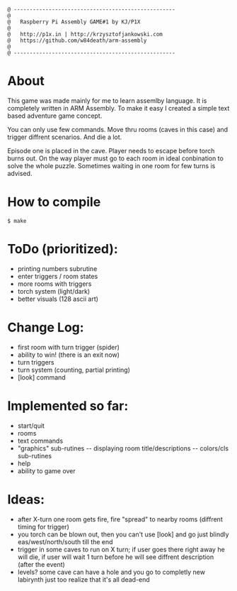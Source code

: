 ```
@ ---------------------------------------------------
@
@   Raspberry Pi Assembly GAME#1 by KJ/P1X
@
@   http://p1x.in | http://krzysztofjankowski.com
@   https://github.com/w84death/arm-assembly
@
@ ---------------------------------------------------
```
# About
This game was made mainly for me to learn assemlby language. It is completely written in ARM Assembly. To make it easy I created a simple text based adventure game concept.

You can only use few commands. Move thru rooms (caves in this case) and trigger diffrent scenarios. And die a lot.

Episode one is placed in the cave. Player needs to escape before torch burns out. On the way player must go to each room in ideal conbination to solve the whole puzzle. Sometimes waiting in one room for few turns is advised.

# How to compile
```
$ make
```

# ToDo (prioritized):
- printing numbers subrutine
- enter triggers / room states
- more rooms with triggers
- torch system (light/dark)
- better visuals (128 ascii art)

# Change Log:
- first room with turn trigger (spider)
- ability to win! (there is an exit now)
- turn triggers
- turn system (counting, partial printing)
- [look] command

# Implemented so far:

- start/quit
- rooms
- text commands
- "graphics" sub-rutines
-- displaying room title/descriptions
-- colors/cls sub-rutines
- help
- ability to game over

# Ideas:

- after X-turn one room gets fire, fire "spread" to nearby rooms (diffrent timing for trigger)
- you torch can be blown out, then you can't use [look] and go just blindly eas/west/north/south till the end
- trigger in some caves to run on X turn; if user goes there right away he will die, if user will wait 1 turn before he will see diffrent description (after the event)
- levels? some cave can have a hole and you go to completly new labirynth just too realize that it's all dead-end
